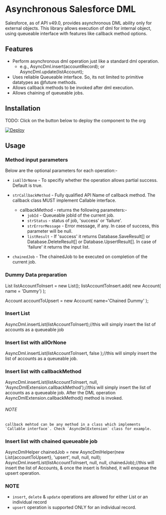 # Asynchronous Salesforce DML

Salesforce, as of API v49.0, provides asynchronous DML ability only for external objects. This library allows execution of dml for internal object, using queueable interface with features like callback method options.

## Features

- Perform asynchronous dml operation just like a standard dml operation.
  - e.g., AsyncDml.insert(accountRecord); or AsyncDml.update(listAccount);
- Uses reliable Queueable interface. So, its not limited to primitive datatypes as @future methods.
- Allows callback methods to be invoked after dml execution.
- Allows chaining of queueable jobs.

## Installation

  TODO:
  Click on the button below to deploy the component to the org

  [![Deploy](https://deploy-to-sfdx.com/dist/assets/images/DeployToSFDX.svg)](https://deploy-to-sfdx.com)

## Usage

### Method input parameters
  Below are the optional parameters for each operation:-
    
  - `isAllOrNone` - To specifiy whether the operation allows partial success. Default is true.
    
  - `strCallbackMethod` - Fully qualified API Name of callback method. The callback class MUST implement Callable interface.
      - callbackMethod - returns the following parameters:-
        - `jobId` - Queueable jobId of the current job.
        - `strStatus` - status of job, 'success' or 'failure'.
        - `strErrorMessage` - Error message, if any. In case of success, this parameter will be null.
        - `listResult` - If 'success' it returns Database.SaveResult[] or Database.DeleteResult[] or Database.UpsertResult[]. In case of 'failure' it returns the input list.
    
  - `chainedJob` - The chainedJob to be executed on completion of the current job.

### Dummy Data preparation

  List<Account> listAccountToInsert = new List<Account>();
    listAccountToInsert.add(
      new Account( name = 'Dummy')
    );

  Account accountToUpsert = new Account(
    name='Chained Dummy'
  );

### Insert List
  AsyncDml.insertList(listAccountToInsert);//this will simply insert the list of accounts as a queueable job

### Insert list with allOrNone
  AsyncDml.insertList(listAccountToInsert, false );//this will simply insert the list of accounts as a queueable job.

### Insert list with callbackMethod
  AsyncDml.insertList(listAccountToInsert, null, 'AsyncDmlExtension.callbackMethod');//this will simply insert the list of accounts as a queueable job. After the DML operation AsyncDmlExtension.callbackMethod() method is invoked.

###### NOTE

    callback mehtod can be any method in a class which implements `Callable interface`. Check `AsyncDmlExtension` class for example.

### Insert list with chained queueable job

  AsyncDmlHelper chainedJob = new AsyncDmlHelper(new List<Sobject>{accountToUpsert}, 'upsert', null, null, null);
  AsyncDml.insertList(listAccountToInsert, null, null, chainedJob);//this will insert the list of Accounts, & once the insert is finished, it will enqueue the upsert operation.

### NOTE

- `insert`, `delete` & `update` operations are allowed for either List or an individual record
- `upsert` operation is supported ONLY for an individual record.

